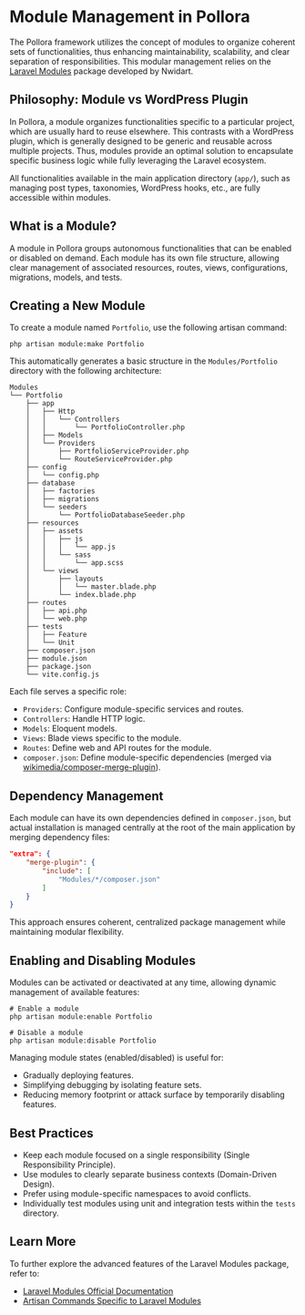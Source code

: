 # Module Management in Pollora

The Pollora framework utilizes the concept of modules to organize coherent sets of functionalities, thus enhancing maintainability, scalability, and clear separation of responsibilities. This modular management relies on the [Laravel Modules](https://laravelmodules.com/) package developed by Nwidart.

## Philosophy: Module vs WordPress Plugin

In Pollora, a module organizes functionalities specific to a particular project, which are usually hard to reuse elsewhere. This contrasts with a WordPress plugin, which is generally designed to be generic and reusable across multiple projects. Thus, modules provide an optimal solution to encapsulate specific business logic while fully leveraging the Laravel ecosystem.

All functionalities available in the main application directory (`app/`), such as managing post types, taxonomies, WordPress hooks, etc., are fully accessible within modules.

## What is a Module?

A module in Pollora groups autonomous functionalities that can be enabled or disabled on demand. Each module has its own file structure, allowing clear management of associated resources, routes, views, configurations, migrations, models, and tests.

## Creating a New Module

To create a module named `Portfolio`, use the following artisan command:

```shell
php artisan module:make Portfolio
```

This automatically generates a basic structure in the `Modules/Portfolio` directory with the following architecture:

```
Modules
└── Portfolio
    ├── app
    │   ├── Http
    │   │   └── Controllers
    │   │       └── PortfolioController.php
    │   ├── Models
    │   └── Providers
    │       ├── PortfolioServiceProvider.php
    │       └── RouteServiceProvider.php
    ├── config
    │   └── config.php
    ├── database
    │   ├── factories
    │   ├── migrations
    │   └── seeders
    │       └── PortfolioDatabaseSeeder.php
    ├── resources
    │   ├── assets
    │   │   ├── js
    │   │   │   └── app.js
    │   │   └── sass
    │   │       └── app.scss
    │   └── views
    │       ├── layouts
    │       │   └── master.blade.php
    │       └── index.blade.php
    ├── routes
    │   ├── api.php
    │   └── web.php
    ├── tests
    │   ├── Feature
    │   └── Unit
    ├── composer.json
    ├── module.json
    ├── package.json
    └── vite.config.js
```

Each file serves a specific role:
- `Providers`: Configure module-specific services and routes.
- `Controllers`: Handle HTTP logic.
- `Models`: Eloquent models.
- `Views`: Blade views specific to the module.
- `Routes`: Define web and API routes for the module.
- `composer.json`: Define module-specific dependencies (merged via [wikimedia/composer-merge-plugin](https://github.com/wikimedia/composer-merge-plugin)).

## Dependency Management

Each module can have its own dependencies defined in `composer.json`, but actual installation is managed centrally at the root of the main application by merging dependency files:

```json
"extra": {
    "merge-plugin": {
        "include": [
            "Modules/*/composer.json"
        ]
    }
}
```

This approach ensures coherent, centralized package management while maintaining modular flexibility.

## Enabling and Disabling Modules

Modules can be activated or deactivated at any time, allowing dynamic management of available features:

```shell
# Enable a module
php artisan module:enable Portfolio

# Disable a module
php artisan module:disable Portfolio
```

Managing module states (enabled/disabled) is useful for:
- Gradually deploying features.
- Simplifying debugging by isolating feature sets.
- Reducing memory footprint or attack surface by temporarily disabling features.

## Best Practices

- Keep each module focused on a single responsibility (Single Responsibility Principle).
- Use modules to clearly separate business contexts (Domain-Driven Design).
- Prefer using module-specific namespaces to avoid conflicts.
- Individually test modules using unit and integration tests within the `tests` directory.

## Learn More

To further explore the advanced features of the Laravel Modules package, refer to:
- [Laravel Modules Official Documentation](https://laravelmodules.com/docs)
- [Artisan Commands Specific to Laravel Modules](https://laravelmodules.com/docs/advanced/artisan-commands)
